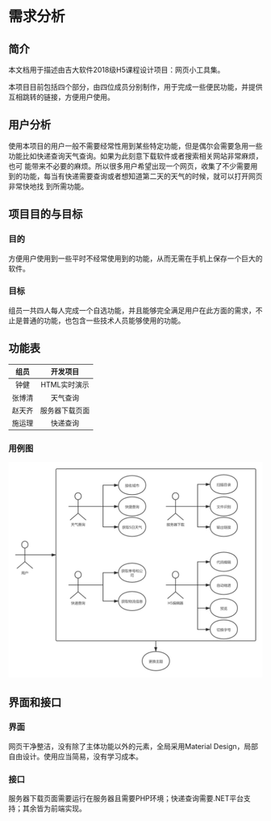 # 需求分析

## 简介

本文档用于描述由吉大软件2018级H5课程设计项目：网页小工具集。

本项目目前包括四个部分，由四位成员分别制作，用于完成一些便民功能，并提供互相跳转的链接，方便用户使用。

## 用户分析

使用本项目的用户一般不需要经常性用到某些特定功能，但是偶尔会需要急用一些功能比如快递查询天气查询。如果为此刻意下载软件或者搜索相关网站非常麻烦，也可
能带来不必要的麻烦。所以很多用户希望出现一个网页，收集了不少需要用到的功能，每当有快递需要查询或者想知道第二天的天气的时候，就可以打开网页非常快地找
到所需功能。

## 项目目的与目标

### 目的

方便用户使用到一些平时不经常使用到的功能，从而无需在手机上保存一个巨大的软件。

### 目标

组员一共四人每人完成一个自选功能，并且能够完全满足用户在此方面的需求，不止是普通的功能，也包含一些技术人员能够使用的功能。

## 功能表

组员|开发项目|
|:---:|:---:|
|钟健|HTML实时演示|
|张博清|天气查询|
|赵天齐|服务器下载页面|
|施运理|快递查询|

### 用例图

![用例图](./src/UML_USECASE.png)

## 界面和接口

### 界面

网页干净整洁，没有除了主体功能以外的元素，全局采用Material Design，局部自由设计。使用应当简易，没有学习成本。

### 接口

服务器下载页面需要运行在服务器且需要PHP环境；快递查询需要.NET平台支持；其余皆为前端实现。
